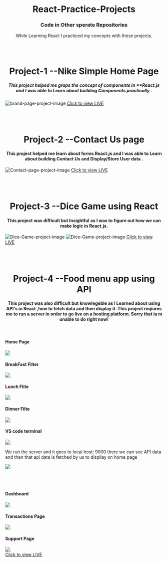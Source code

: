 <h1 align="center">React-Practice-Projects</h1>
<h3 align="center">Code in Other sperate Repositories</h3>
<p align="center">While Learning React I practiced my concepts with these projects.</p>

<br>
<br>
<h1 align="center">Project-1       --Nike Simple Home Page           </h1>
<h5 align="center">This project helped me graps the concept of components in **React.js and I was able to Learn about building Components practically .</h5>
<img src="https://github.com/tayyabsul3/React-Practice-Projects/blob/main/Screenshot%20(185).png?raw=true" alt="brand-page-project-image">
<a href="https://brand-page-orpin.vercel.app/">Click to view LIVE</a>
<br>
<br>
<br>
<br>
<h1 align="center" >Project-2      --Contact Us page           </h1>
<h4 align="center">This project helped me learn about forms React.js and I was able to Learn about building Contact Us and Display/Store  User data .</h4>
<img src="https://github.com/tayyabsul3/React-Practice-Projects/blob/main/Screenshot%20(186).png?raw=true" alt="Contact-page-project-image">
<a href="https://contact-page-brown.vercel.app/">Click to view LIVE</a>
<br>
<br>
<br>
<br>

<h1 align="center">Project-3      --Dice Game using React          </h1>
<h4 align="center">This project was difficult but Insightful as I was to figure out how we can make logic in React.js. </h4>
<img src="https://github.com/tayyabsul3/React-Practice-Projects/blob/main/Screenshot%20(188).png?raw=true" alt="Dice-Game-project-image">
<img src="https://github.com/tayyabsul3/React-Practice-Projects/blob/main/Screenshot%20(187).png?raw=true" alt="Dice-Game-project-image">
<a href="https://dice-game-lilac-one.vercel.app/">Click to view LIVE</a>
<br>
<br>
<br>
<br>
<h1 align="center">Project-4      --Food menu app using API           </h1>
<h4 align="center">This project was also difficult but knowlegeble  as I Learned about using API's in React ,how to fetch data and then display it .This project reqiures me to run a server in order to go live on a hosting platform. Sorry that ia m unable to do right now!</h4>
<br>
<h4>Home Page</h4>
<img src="https://github.com/tayyabsul3/React-Practice-Projects/blob/main/Screenshot%20(192).png?raw=true">

<h4>BreakFast Filter</h4>
<img src="https://github.com/tayyabsul3/React-Practice-Projects/blob/main/Screenshot%20(193).png?raw=true">

<h4>Lunch Filte</h4>
<img src="https://github.com/tayyabsul3/React-Practice-Projects/blob/main/Screenshot%20(194).png?raw=true">

<h4>Dinner Filte</h4>
<img src=" https://github.com/tayyabsul3/React-Practice-Projects/blob/main/Screenshot%20(195).png?raw=true">


<h4>VS code terminal </h4>
<img src="https://github.com/tayyabsul3/React-Practice-Projects/blob/main/Screenshot%20(196).png?raw=true">
<p>We run the server and it goes to local host: 9000 there we can see API data and then that api data is fetched by us to displlay on home page</p>
<img src="https://github.com/tayyabsul3/React-Practice-Projects/blob/main/Screenshot%20(197).png?raw=true">
<br>
<br>
<br>
<br>
<h4>Dashboard</h4>
<img src="https://github.com/tayyabsul3/React-Practice-Projects/blob/main/Screenshot%20(192).png?raw=true">

<h4>Transactions Page</h4>
<img src="https://github.com/tayyabsul3/React-Practice-Projects/blob/main/Screenshot%20(193).png?raw=true">

<h4>Support Page</h4>
<img src="https://github.com/tayyabsul3/React-Practice-Projects/blob/main/Screenshot%20(194).png?raw=true">

<br>
<a href="https://crypto-dashboard-ui.vercel.app/">Click to view LIVE</a>
<br>
<br>
<br>


